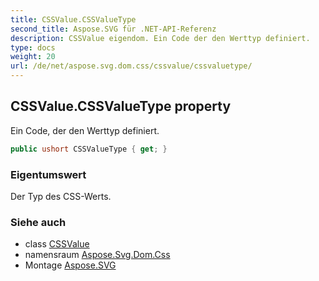 ```yaml
---
title: CSSValue.CSSValueType
second_title: Aspose.SVG für .NET-API-Referenz
description: CSSValue eigendom. Ein Code der den Werttyp definiert.
type: docs
weight: 20
url: /de/net/aspose.svg.dom.css/cssvalue/cssvaluetype/
---
```

## CSSValue.CSSValueType property

Ein Code, der den Werttyp definiert.

```csharp
public ushort CSSValueType { get; }
```

### Eigentumswert

Der Typ des CSS-Werts.

### Siehe auch

* class [CSSValue](../)
* namensraum [Aspose.Svg.Dom.Css](../../cssvalue/)
* Montage [Aspose.SVG](../../../)



